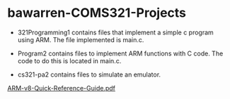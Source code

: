 # bawarren-COMS321-Projects

* 321Programming1 contains files that implement a simple c program using ARM. The file implemented is main.c.

* Program2 contains files to implement ARM functions with C code. The code to do this is located in main.c.

* cs321-pa2 contains files to simulate an emulator.

[ARM-v8-Quick-Reference-Guide.pdf](https://github.com/bawarren44/bawarren-COMS321-Projects/files/6474080/ARM-v8-Quick-Reference-Guide.pdf)
